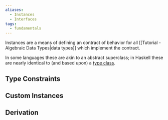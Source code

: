 ```yaml
---
aliases:
  - Instances
  - Interfaces
tags:
  - fundamentals
---
```

Instances are a means of defining an contract of behavior for all [[Tutorial - Algebraic Data Types|data types]] which implement the contract.

In some languages these are akin to an abstract superclass; in Haskell these are nearly identical to (and based upon) a [type class](https://en.wikibooks.org/wiki/Haskell/Classes_and_types).

## Type Constraints

## Custom Instances
## Derivation
